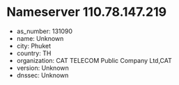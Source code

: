 # Nameserver 110.78.147.219

* as_number: 131090
* name: Unknown
* city: Phuket
* country: TH
* organization: CAT TELECOM Public Company Ltd,CAT
* version: Unknown
* dnssec: Unknown
